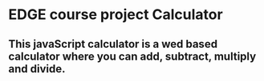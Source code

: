 # EDGE course project Calculator
## This javaScript calculator is a wed based calculator where you can add, subtract, multiply and divide. 
